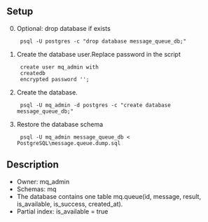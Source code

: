 ## Setup

0. Optional: drop database if exists

        psql -U postgres -c "drop database message_queue_db;"

1. Create the database user.Replace password in the script

   ```postgresql
    create user mq_admin with
    createdb
    encrypted password '';
   ```

2. Create the database.

        psql -U mq_admin -d postgres -c "create database message_queue_db;"

3. Restore the database schema

        psql -U mq_admin message_queue_db < PostgreSQL\message.queue.dump.sql


## Description

- Owner: mq_admin
- Schemas: mq 
- The database contains one table mq.queue(id, message, result, is_available, is_success, created_at).
- Partial index: is_available = true